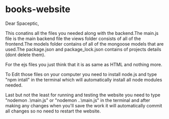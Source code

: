 # books-website
Dear Spaceptic,

This conatins all the files you needed along with the backend.The main.js file is the main backend file the views folder consists of all of the frontend.The models folder contains of all of the mongoose models that are used.The package.json and package_lock.json contains of projects details (dont delete them).

For the ejs files you just think that it is as same as HTML and nothing more.

To Edit those files on your computer you need to install node.js and type "npm intall" in the terminal which will automatically install all node modules needed.

Last but not the least for running and testing the website you need to type "nodemon .\main.js" or "nodemon ..\main.js" in the terminal and after making any changes when you'll save the work it will automatically commit all changes so no need to restart the website.
